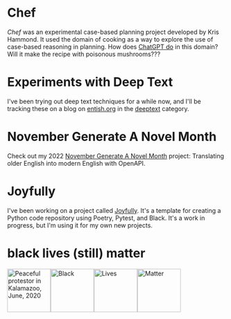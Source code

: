 # Chef

_Chef_ was an experimental case-based planning project developed by Kris Hammond. It used the domain of cooking as a way to explore the use of case-based reasoning in planning. How does [ChatGPT do](https://www.entish.org/deeptext/posts/chef/) in this domain? Will it make the recipe with poisonous mushrooms???

# Experiments with Deep Text

I've been trying out deep text techniques for a while now, and I'll be tracking these on a blog on [entish.org](https://entish.org) in the [deeptext](https://entish.org/deeptext) category.

# November Generate A Novel Month

Check out my 2022 [November Generate A Novel Month](https://github.com/willf/nanogenmo-2022) project: Translating older English into modern English with OpenAPI.

# Joyfully

I've been working on a project called [Joyfully](https://github.com/willf/joyfully). It's a template for creating a Python code repository using Poetry, Pytest, and Black. It's a work in progress, but I'm using it for my own new projects.

# black lives (still) matter

<img src="https://user-images.githubusercontent.com/37049/84572418-cf565600-ad67-11ea-91db-fab17b58b9d6.png" alt="Peaceful protestor in Kalamazoo, June, 2020" width=100><img src="https://user-images.githubusercontent.com/37049/84572418-cf565600-ad67-11ea-91db-fab17b58b9d6.png" alt="Black" width=100><img src="https://user-images.githubusercontent.com/37049/84572418-cf565600-ad67-11ea-91db-fab17b58b9d6.png" alt="Lives" width=100><img src="https://user-images.githubusercontent.com/37049/84572418-cf565600-ad67-11ea-91db-fab17b58b9d6.png" alt="Matter" width=100>
